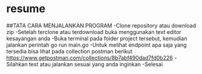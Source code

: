 # resume
##TATA CARA MENJALANKAN PROGRAM
-Clone repository atau download zip
-Setelah terclone atau terdownload buka menggunakan text editor kesayangan anda
-Buka terminal pada folder project tersebut, kemudian jalankan perintah
go run main.go
-Untuk melihat endpoint apa saja yang tersedia bisa lihat pada collection postman berikut
https://www.getpostman.com/collections/8b7abf490dad7fd0b226
-Silahkan test atau jalankan sesuai yang anda inginkan
-Selesai

